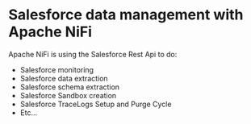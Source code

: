# Salesforce data management with Apache NiFi


Apache NiFi is using the Salesforce Rest Api to do:

- Salesforce monitoring 
- Salesforce data extraction
- Salesforce schema extraction 
- Salesforce Sandbox creation
- Salesforce TraceLogs Setup and Purge Cycle
- Etc...  